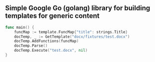 ## Simple Google Go (golang) library for building templates for generic content


```go
func main() {
	funcMap := template.FuncMap{"title": strings.Title}
	docTemp, _ := GetTemplate("docx/fixtures/test.docx")
	docTemp.AddFunctions(funcMap)
	docTemp.Parse()
	docTemp.Execute("test.docx", nil)
}
```
